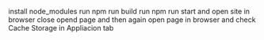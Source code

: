 install node_modules
run npm run build 
run npm run start and open site in browser 
close opend page and then again open page in browser and check Cache Storage in Appliacion tab
